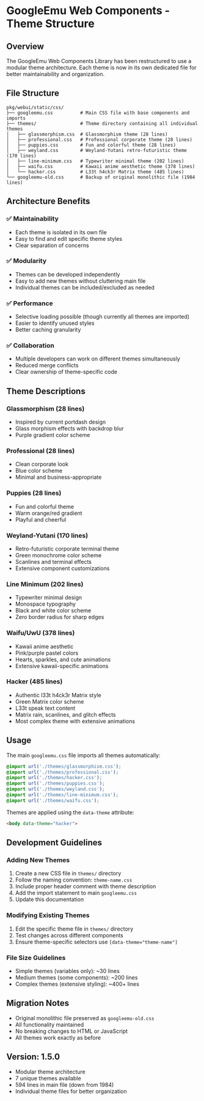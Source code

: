 # GoogleEmu Web Components - Theme Structure

## Overview
The GoogleEmu Web Components Library has been restructured to use a modular theme architecture. Each theme is now in its own dedicated file for better maintainability and organization.

## File Structure
```
pkg/webui/static/css/
├── googleemu.css          # Main CSS file with base components and imports
├── themes/                # Theme directory containing all individual themes
│   ├── glassmorphism.css  # Glassmorphism theme (28 lines)
│   ├── professional.css   # Professional corporate theme (28 lines)
│   ├── puppies.css        # Fun and colorful theme (28 lines)
│   ├── weyland.css        # Weyland-Yutani retro-futuristic theme (170 lines)
│   ├── line-minimum.css   # Typewriter minimal theme (202 lines)
│   ├── waifu.css          # Kawaii anime aesthetic theme (378 lines)
│   └── hacker.css         # L33t h4ck3r Matrix theme (485 lines)
└── googleemu-old.css      # Backup of original monolithic file (1984 lines)
```

## Architecture Benefits

### ✅ Maintainability
- Each theme is isolated in its own file
- Easy to find and edit specific theme styles
- Clear separation of concerns

### ✅ Modularity  
- Themes can be developed independently
- Easy to add new themes without cluttering main file
- Individual themes can be included/excluded as needed

### ✅ Performance
- Selective loading possible (though currently all themes are imported)
- Easier to identify unused styles
- Better caching granularity

### ✅ Collaboration
- Multiple developers can work on different themes simultaneously
- Reduced merge conflicts
- Clear ownership of theme-specific code

## Theme Descriptions

### Glassmorphism (28 lines)
- Inspired by current portdash design
- Glass morphism effects with backdrop blur
- Purple gradient color scheme

### Professional (28 lines)  
- Clean corporate look
- Blue color scheme
- Minimal and business-appropriate

### Puppies (28 lines)
- Fun and colorful theme
- Warm orange/red gradient
- Playful and cheerful

### Weyland-Yutani (170 lines)
- Retro-futuristic corporate terminal theme
- Green monochrome color scheme
- Scanlines and terminal effects
- Extensive component customizations

### Line Minimum (202 lines)
- Typewriter minimal design
- Monospace typography
- Black and white color scheme
- Zero border radius for sharp edges

### Waifu/UwU (378 lines)
- Kawaii anime aesthetic
- Pink/purple pastel colors
- Hearts, sparkles, and cute animations
- Extensive kawaii-specific animations

### Hacker (485 lines)
- Authentic l33t h4ck3r Matrix style
- Green Matrix color scheme
- L33t speak text content
- Matrix rain, scanlines, and glitch effects
- Most complex theme with extensive animations

## Usage

The main `googleemu.css` file imports all themes automatically:
```css
@import url('./themes/glassmorphism.css');
@import url('./themes/professional.css');
@import url('./themes/hacker.css');
@import url('./themes/puppies.css');
@import url('./themes/weyland.css');
@import url('./themes/line-minimum.css');
@import url('./themes/waifu.css');
```

Themes are applied using the `data-theme` attribute:
```html
<body data-theme="hacker">
```

## Development Guidelines

### Adding New Themes
1. Create a new CSS file in `themes/` directory
2. Follow the naming convention: `theme-name.css`
3. Include proper header comment with theme description
4. Add the import statement to main `googleemu.css`
5. Update this documentation

### Modifying Existing Themes
1. Edit the specific theme file in `themes/` directory
2. Test changes across different components
3. Ensure theme-specific selectors use `[data-theme="theme-name"]`

### File Size Guidelines
- Simple themes (variables only): ~30 lines
- Medium themes (some components): ~200 lines  
- Complex themes (extensive styling): ~400+ lines

## Migration Notes
- Original monolithic file preserved as `googleemu-old.css`
- All functionality maintained
- No breaking changes to HTML or JavaScript
- All themes work exactly as before

## Version: 1.5.0
- Modular theme architecture
- 7 unique themes available
- 594 lines in main file (down from 1984)
- Individual theme files for better organization
